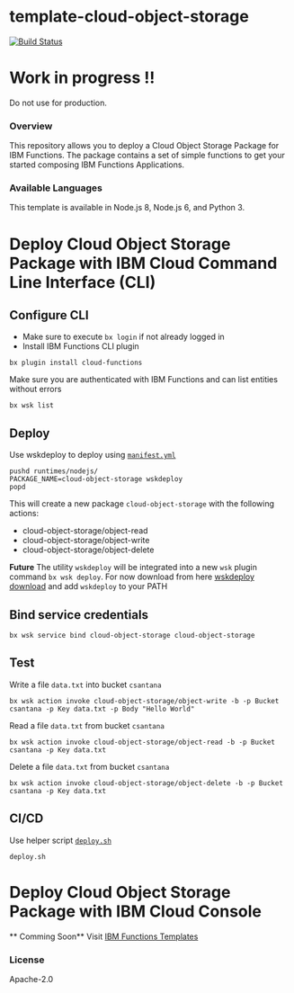 # template-cloud-object-storage
[![Build Status](https://travis-ci.org/ibm-functions/template-cloud-object-storage.svg?branch=master)](https://travis-ci.org/ibm-functions/template-cloud-object-storage)

# Work in progress !!

Do not use for production.

### Overview
This repository allows you to deploy a Cloud Object Storage Package for IBM Functions.
The package contains a set of simple functions to get your started composing IBM Functions Applications.

### Available Languages
This template is available in Node.js 8, Node.js 6, and Python 3.

# Deploy Cloud Object Storage Package with IBM Cloud Command Line Interface (CLI)

## Configure CLI
- Make sure to execute `bx login` if not already logged in
- Install IBM Functions CLI plugin
```
bx plugin install cloud-functions
```
Make sure you are authenticated with IBM Functions and can list entities without errors
```
bx wsk list
```
## Deploy

Use wskdeploy to deploy using [`manifest.yml`](./manifest.yml)
```
pushd runtimes/nodejs/
PACKAGE_NAME=cloud-object-storage wskdeploy
popd
```

This will create a new package `cloud-object-storage` with the following actions:
- cloud-object-storage/object-read
- cloud-object-storage/object-write
- cloud-object-storage/object-delete

**Future**
 The utility `wskdeploy` will be integrated into a new `wsk` plugin command `bx wsk deploy`.
For now download from here [wskdeploy download](https://github.com/apache/incubator-openwhisk-wskdeploy/releases) and add `wskdeploy` to your PATH

## Bind service credentials

```
bx wsk service bind cloud-object-storage cloud-object-storage
```


## Test
Write a file `data.txt` into bucket `csantana`
```
bx wsk action invoke cloud-object-storage/object-write -b -p Bucket csantana -p Key data.txt -p Body "Hello World"
```
Read a file `data.txt` from bucket `csantana`
```
bx wsk action invoke cloud-object-storage/object-read -b -p Bucket csantana -p Key data.txt
```
Delete a file `data.txt` from bucket `csantana`
```
bx wsk action invoke cloud-object-storage/object-delete -b -p Bucket csantana -p Key data.txt
```

## CI/CD
Use helper script [`deploy.sh`](./deploy.sh)
```
deploy.sh
```

# Deploy Cloud Object Storage Package with IBM Cloud Console

** Comming Soon**
Visit [IBM Functions Templates](https://console.bluemix.net/openwhisk/create/template)


### License
Apache-2.0
